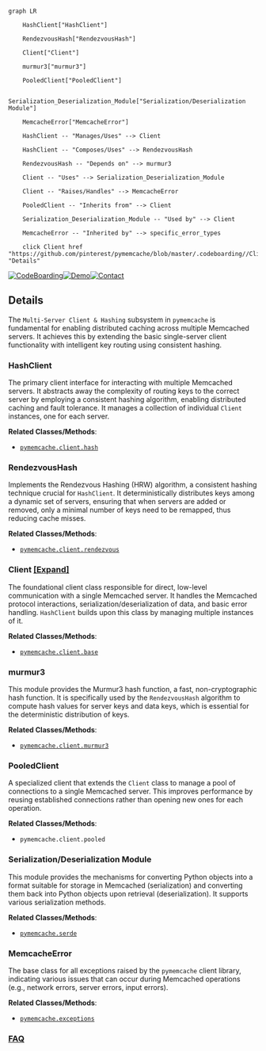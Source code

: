 ```mermaid

graph LR

    HashClient["HashClient"]

    RendezvousHash["RendezvousHash"]

    Client["Client"]

    murmur3["murmur3"]

    PooledClient["PooledClient"]

    Serialization_Deserialization_Module["Serialization/Deserialization Module"]

    MemcacheError["MemcacheError"]

    HashClient -- "Manages/Uses" --> Client

    HashClient -- "Composes/Uses" --> RendezvousHash

    RendezvousHash -- "Depends on" --> murmur3

    Client -- "Uses" --> Serialization_Deserialization_Module

    Client -- "Raises/Handles" --> MemcacheError

    PooledClient -- "Inherits from" --> Client

    Serialization_Deserialization_Module -- "Used by" --> Client

    MemcacheError -- "Inherited by" --> specific_error_types

    click Client href "https://github.com/pinterest/pymemcache/blob/master/.codeboarding//Client.md" "Details"

```



[![CodeBoarding](https://img.shields.io/badge/Generated%20by-CodeBoarding-9cf?style=flat-square)](https://github.com/CodeBoarding/GeneratedOnBoardings)[![Demo](https://img.shields.io/badge/Try%20our-Demo-blue?style=flat-square)](https://www.codeboarding.org/demo)[![Contact](https://img.shields.io/badge/Contact%20us%20-%20contact@codeboarding.org-lightgrey?style=flat-square)](mailto:contact@codeboarding.org)



## Details



The `Multi-Server Client & Hashing` subsystem in `pymemcache` is fundamental for enabling distributed caching across multiple Memcached servers. It achieves this by extending the basic single-server client functionality with intelligent key routing using consistent hashing.



### HashClient

The primary client interface for interacting with multiple Memcached servers. It abstracts away the complexity of routing keys to the correct server by employing a consistent hashing algorithm, enabling distributed caching and fault tolerance. It manages a collection of individual `Client` instances, one for each server.





**Related Classes/Methods**:



- <a href="https://github.com/pinterest/pymemcache/blob/master/pymemcache/client/hash.py" target="_blank" rel="noopener noreferrer">`pymemcache.client.hash`</a>





### RendezvousHash

Implements the Rendezvous Hashing (HRW) algorithm, a consistent hashing technique crucial for `HashClient`. It deterministically distributes keys among a dynamic set of servers, ensuring that when servers are added or removed, only a minimal number of keys need to be remapped, thus reducing cache misses.





**Related Classes/Methods**:



- <a href="https://github.com/pinterest/pymemcache/blob/master/pymemcache/client/rendezvous.py" target="_blank" rel="noopener noreferrer">`pymemcache.client.rendezvous`</a>





### Client [[Expand]](./Client.md)

The foundational client class responsible for direct, low-level communication with a single Memcached server. It handles the Memcached protocol interactions, serialization/deserialization of data, and basic error handling. `HashClient` builds upon this class by managing multiple instances of it.





**Related Classes/Methods**:



- <a href="https://github.com/pinterest/pymemcache/blob/master/pymemcache/client/base.py" target="_blank" rel="noopener noreferrer">`pymemcache.client.base`</a>





### murmur3

This module provides the Murmur3 hash function, a fast, non-cryptographic hash function. It is specifically used by the `RendezvousHash` algorithm to compute hash values for server keys and data keys, which is essential for the deterministic distribution of keys.





**Related Classes/Methods**:



- <a href="https://github.com/pinterest/pymemcache/blob/master/pymemcache/client/murmur3.py" target="_blank" rel="noopener noreferrer">`pymemcache.client.murmur3`</a>





### PooledClient

A specialized client that extends the `Client` class to manage a pool of connections to a single Memcached server. This improves performance by reusing established connections rather than opening new ones for each operation.





**Related Classes/Methods**:



- `pymemcache.client.pooled`





### Serialization/Deserialization Module

This module provides the mechanisms for converting Python objects into a format suitable for storage in Memcached (serialization) and converting them back into Python objects upon retrieval (deserialization). It supports various serialization methods.





**Related Classes/Methods**:



- <a href="https://github.com/pinterest/pymemcache/blob/master/pymemcache/serde.py" target="_blank" rel="noopener noreferrer">`pymemcache.serde`</a>





### MemcacheError

The base class for all exceptions raised by the `pymemcache` client library, indicating various issues that can occur during Memcached operations (e.g., network errors, server errors, input errors).





**Related Classes/Methods**:



- <a href="https://github.com/pinterest/pymemcache/blob/master/pymemcache/exceptions.py" target="_blank" rel="noopener noreferrer">`pymemcache.exceptions`</a>









### [FAQ](https://github.com/CodeBoarding/GeneratedOnBoardings/tree/main?tab=readme-ov-file#faq)